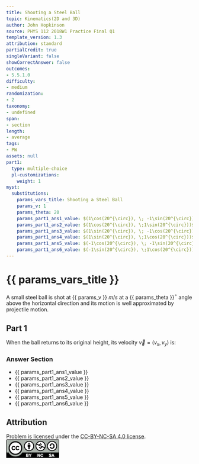 ```yaml
---
title: Shooting a Steel Ball
topic: Kinematics(2D and 3D)
author: John Hopkinson
source: PHYS 112 2018W1 Practice Final Q1
template_version: 1.3
attribution: standard
partialCredit: true
singleVariant: false
showCorrectAnswer: false
outcomes:
- 5.5.1.0
difficulty:
- medium
randomization:
- 2
taxonomy:
- undefined
span:
- section
length:
- average
tags:
- PW
assets: null
part1:
  type: multiple-choice
  pl-customizations:
    weight: 1
myst:
  substitutions:
    params_vars_title: Shooting a Steel Ball
    params_v: 1
    params_theta: 20
    params_part1_ans1_value: $(1\cos(20^{\circ}), \; -1\sin(20^{\circ}))$
    params_part1_ans2_value: $(1\cos(20^{\circ}), \;1\sin(20^{\circ}))$
    params_part1_ans3_value: $(1\sin(20^{\circ}), \; -1\cos(20^{\circ}))$
    params_part1_ans4_value: $(1\sin(20^{\circ}), \;1\cos(20^{\circ}))$
    params_part1_ans5_value: $(-1\cos(20^{\circ}), \; -1\sin(20^{\circ}))$
    params_part1_ans6_value: $(-1\sin(20^{\circ}), \;1\cos(20^{\circ}))$
---
```

# {{ params_vars_title }}
A small steel ball is shot at {{ params_v }} $m/s$ at a {{ params_theta }}$^{\circ}$ angle above the horizontal direction and its motion is well approximated by projectile motion.

## Part 1

When the ball returns to its original height, its velocity $\overrightarrow{v} = (v_x, v_y)$ is:

### Answer Section

- {{ params_part1_ans1_value }}
- {{ params_part1_ans2_value }}
- {{ params_part1_ans3_value }}
- {{ params_part1_ans4_value }}
- {{ params_part1_ans5_value }}
- {{ params_part1_ans6_value }}

## Attribution

Problem is licensed under the [CC-BY-NC-SA 4.0 license](https://creativecommons.org/licenses/by-nc-sa/4.0/).<br> ![The Creative Commons 4.0 license requiring attribution-BY, non-commercial-NC, and share-alike-SA license.](https://raw.githubusercontent.com/firasm/bits/master/by-nc-sa.png)